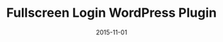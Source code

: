 ---
title: Fullscreen Login WordPress Plugin
date: 2015-11-01
type: WordPress
excerpt: WordPress plugin adding modal login with custom fields and social login options.
envato: 
github: https://github.com/ivanchromjak/pressapps-fullscreen-login
---